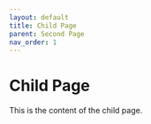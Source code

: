 ```yaml
---
layout: default
title: Child Page
parent: Second Page
nav_order: 1
---
```


# Child Page

This is the content of the child page.
